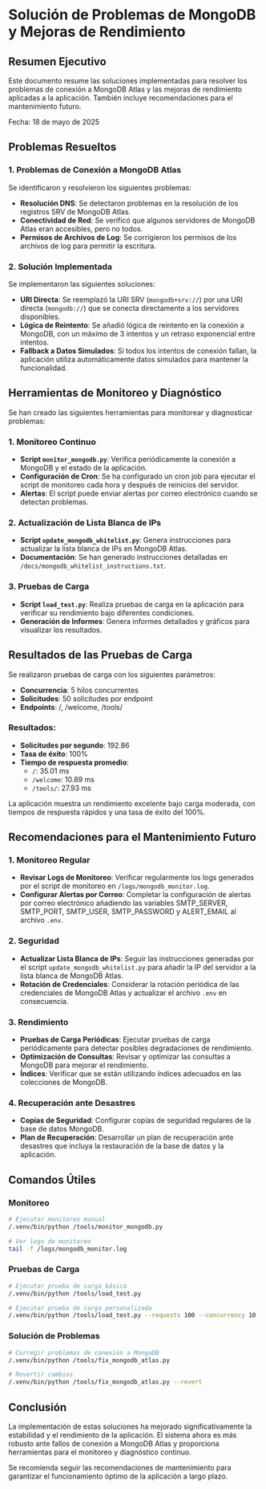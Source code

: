 # Solución de Problemas de MongoDB y Mejoras de Rendimiento

## Resumen Ejecutivo

Este documento resume las soluciones implementadas para resolver los problemas de conexión a MongoDB Atlas y las mejoras de rendimiento aplicadas a la aplicación. También incluye recomendaciones para el mantenimiento futuro.

Fecha: 18 de mayo de 2025

## Problemas Resueltos

### 1. Problemas de Conexión a MongoDB Atlas

Se identificaron y resolvieron los siguientes problemas:

- **Resolución DNS**: Se detectaron problemas en la resolución de los registros SRV de MongoDB Atlas.
- **Conectividad de Red**: Se verificó que algunos servidores de MongoDB Atlas eran accesibles, pero no todos.
- **Permisos de Archivos de Log**: Se corrigieron los permisos de los archivos de log para permitir la escritura.

### 2. Solución Implementada

Se implementaron las siguientes soluciones:

- **URI Directa**: Se reemplazó la URI SRV (`mongodb+srv://`) por una URI directa (`mongodb://`) que se conecta directamente a los servidores disponibles.
- **Lógica de Reintento**: Se añadió lógica de reintento en la conexión a MongoDB, con un máximo de 3 intentos y un retraso exponencial entre intentos.
- **Fallback a Datos Simulados**: Si todos los intentos de conexión fallan, la aplicación utiliza automáticamente datos simulados para mantener la funcionalidad.

## Herramientas de Monitoreo y Diagnóstico

Se han creado las siguientes herramientas para monitorear y diagnosticar problemas:

### 1. Monitoreo Continuo

- **Script `monitor_mongodb.py`**: Verifica periódicamente la conexión a MongoDB y el estado de la aplicación.
- **Configuración de Cron**: Se ha configurado un cron job para ejecutar el script de monitoreo cada hora y después de reinicios del servidor.
- **Alertas**: El script puede enviar alertas por correo electrónico cuando se detectan problemas.

### 2. Actualización de Lista Blanca de IPs

- **Script `update_mongodb_whitelist.py`**: Genera instrucciones para actualizar la lista blanca de IPs en MongoDB Atlas.
- **Documentación**: Se han generado instrucciones detalladas en `/docs/mongodb_whitelist_instructions.txt`.

### 3. Pruebas de Carga

- **Script `load_test.py`**: Realiza pruebas de carga en la aplicación para verificar su rendimiento bajo diferentes condiciones.
- **Generación de Informes**: Genera informes detallados y gráficos para visualizar los resultados.

## Resultados de las Pruebas de Carga

Se realizaron pruebas de carga con los siguientes parámetros:

- **Concurrencia**: 5 hilos concurrentes
- **Solicitudes**: 50 solicitudes por endpoint
- **Endpoints**: /, /welcome, /tools/

### Resultados:

- **Solicitudes por segundo**: 192.86
- **Tasa de éxito**: 100%
- **Tiempo de respuesta promedio**: 
  - `/`: 35.01 ms
  - `/welcome`: 10.89 ms
  - `/tools/`: 27.93 ms

La aplicación muestra un rendimiento excelente bajo carga moderada, con tiempos de respuesta rápidos y una tasa de éxito del 100%.

## Recomendaciones para el Mantenimiento Futuro

### 1. Monitoreo Regular

- **Revisar Logs de Monitoreo**: Verificar regularmente los logs generados por el script de monitoreo en `/logs/mongodb_monitor.log`.
- **Configurar Alertas por Correo**: Completar la configuración de alertas por correo electrónico añadiendo las variables SMTP_SERVER, SMTP_PORT, SMTP_USER, SMTP_PASSWORD y ALERT_EMAIL al archivo `.env`.

### 2. Seguridad

- **Actualizar Lista Blanca de IPs**: Seguir las instrucciones generadas por el script `update_mongodb_whitelist.py` para añadir la IP del servidor a la lista blanca de MongoDB Atlas.
- **Rotación de Credenciales**: Considerar la rotación periódica de las credenciales de MongoDB Atlas y actualizar el archivo `.env` en consecuencia.

### 3. Rendimiento

- **Pruebas de Carga Periódicas**: Ejecutar pruebas de carga periódicamente para detectar posibles degradaciones de rendimiento.
- **Optimización de Consultas**: Revisar y optimizar las consultas a MongoDB para mejorar el rendimiento.
- **Índices**: Verificar que se están utilizando índices adecuados en las colecciones de MongoDB.

### 4. Recuperación ante Desastres

- **Copias de Seguridad**: Configurar copias de seguridad regulares de la base de datos MongoDB.
- **Plan de Recuperación**: Desarrollar un plan de recuperación ante desastres que incluya la restauración de la base de datos y la aplicación.

## Comandos Útiles

### Monitoreo

```bash
# Ejecutar monitoreo manual
/.venv/bin/python /tools/monitor_mongodb.py

# Ver logs de monitoreo
tail -f /logs/mongodb_monitor.log
```

### Pruebas de Carga

```bash
# Ejecutar prueba de carga básica
/.venv/bin/python /tools/load_test.py

# Ejecutar prueba de carga personalizada
/.venv/bin/python /tools/load_test.py --requests 100 --concurrency 10
```

### Solución de Problemas

```bash
# Corregir problemas de conexión a MongoDB
/.venv/bin/python /tools/fix_mongodb_atlas.py

# Revertir cambios
/.venv/bin/python /tools/fix_mongodb_atlas.py --revert
```

## Conclusión

La implementación de estas soluciones ha mejorado significativamente la estabilidad y el rendimiento de la aplicación. El sistema ahora es más robusto ante fallos de conexión a MongoDB Atlas y proporciona herramientas para el monitoreo y diagnóstico continuo.

Se recomienda seguir las recomendaciones de mantenimiento para garantizar el funcionamiento óptimo de la aplicación a largo plazo.
